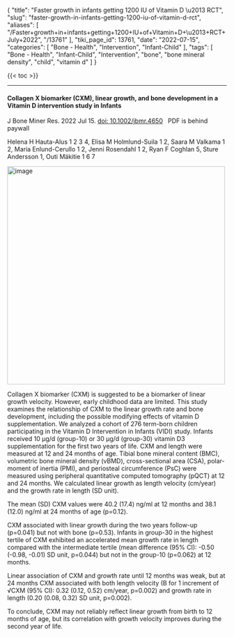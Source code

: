 {
    "title": "Faster growth in infants getting 1200 IU of Vitamin D \u2013 RCT",
    "slug": "faster-growth-in-infants-getting-1200-iu-of-vitamin-d-rct",
    "aliases": [
        "/Faster+growth+in+infants+getting+1200+IU+of+Vitamin+D+\u2013+RCT+July+2022",
        "/13761"
    ],
    "tiki_page_id": 13761,
    "date": "2022-07-15",
    "categories": [
        "Bone - Health",
        "Intervention",
        "Infant-Child"
    ],
    "tags": [
        "Bone - Health",
        "Infant-Child",
        "Intervention",
        "bone",
        "bone mineral density",
        "child",
        "vitamin d"
    ]
}


{{< toc >}} 

---

#### Collagen X biomarker (CXM), linear growth, and bone development in a Vitamin D intervention study in Infants

J Bone Miner Res. 2022 Jul 15. [doi: 10.1002/jbmr.4650](https://doi.org/10.1002/jbmr.4650) &nbsp; PDF is behind paywall

Helena H Hauta-Alus 1 2 3 4, Elisa M Holmlund-Suila 1 2, Saara M Valkama 1 2, Maria Enlund-Cerullo 1 2, Jenni Rosendahl 1 2, Ryan F Coghlan 5, Sture Andersson 1, Outi Mäkitie 1 6 7

<img src="https://d1bk1kqxc0sym.cloudfront.net/attachments/jpeg/growth.jpg" alt="image" width="500">

Collagen X biomarker (CXM) is suggested to be a biomarker of linear growth velocity. However, early childhood data are limited. This study examines the relationship of CXM to the linear growth rate and bone development, including the possible modifying effects of vitamin D supplementation. We analyzed a cohort of 276 term-born children participating in the Vitamin D Intervention in Infants (VIDI) study. Infants received 10 μg/d (group-10) or 30 μg/d (group-30) vitamin D3 supplementation for the first two years of life. CXM and length were measured at 12 and 24 months of age. Tibial bone mineral content (BMC), volumetric bone mineral density (vBMD), cross-sectional area (CSA), polar-moment of inertia (PMI), and periosteal circumference (PsC) were measured using peripheral quantitative computed tomography (pQCT) at 12 and 24 months. We calculated linear growth as length velocity (cm/year) and the growth rate in length (SD unit).

The mean (SD) CXM values were 40.2 (17.4) ng/ml at 12 months and 38.1 (12.0) ng/ml at 24 months of age (p=0.12). 

CXM associated with linear growth during the two years follow-up (p=0.041) but not with bone (p=0.53). Infants in group-30 in the highest tertile of CXM exhibited an accelerated mean growth rate in length compared with the intermediate tertile (mean difference (95% CI): -0.50 (-0.98, -0.01) SD unit, p=0.044) but not in the group-10 (p=0.062) at 12 months. 

Linear association of CXM and growth rate until 12 months was weak, but at 24 months CXM associated with both length velocity (B for 1 increment of √CXM (95% CI): 0.32 (0.12, 0.52) cm/year, p=0.002) and growth rate in length (0.20 (0.08, 0.32) SD unit, p=0.002). 

To conclude, CXM may not reliably reflect linear growth from birth to 12 months of age, but its correlation with growth velocity improves during the second year of life.